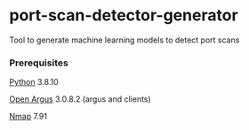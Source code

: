 # port-scan-detector-generator
Tool to generate machine learning models to detect port scans


### Prerequisites

[Python](https://www.python.org/)                   3.8.10

[Open Argus](https://openargus.org/)   3.0.8.2 (argus and clients)

[Nmap](https://nmap.org/)              7.91
